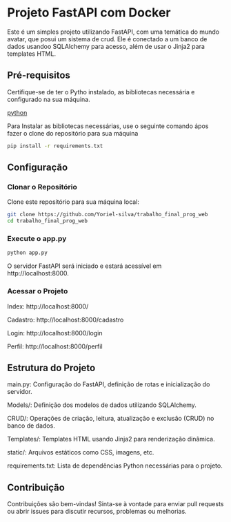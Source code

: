 # Projeto FastAPI com Docker

Este é um simples projeto utilizando FastAPI, com uma temática do mundo avatar, que posui um sistema de crud. Ele é conectado a um banco de dados usandoo SQLAlchemy para acesso, além de usar o Jinja2 para templates HTML.

## Pré-requisitos

Certifique-se de ter o Pytho instalado, as bibliotecas necessária e configurado na sua máquina.

[python](https://www.python.org/downloads/)

Para Instalar as bibliotecas necessárias, use o seguinte comando ápos fazer o clone do repositório para sua máquina

```bash
pip install -r requirements.txt
```

## Configuração

### Clonar o Repositório

Clone este repositório para sua máquina local:

```bash
git clone https://github.com/Yoriel-silva/trabalho_final_prog_web
cd trabalho_final_prog_web
```

### Execute o app.py
```bash
python app.py
```

O servidor FastAPI será iniciado e estará acessível em http://localhost:8000.

### Acessar o Projeto

Index: http://localhost:8000/

Cadastro: http://localhost:8000/cadastro

Login: http://localhost:8000/login

Perfil: http://localhost:8000/perfil

## Estrutura do Projeto
main.py: Configuração do FastAPI, definição de rotas e inicialização do servidor.

Models/: Definição dos modelos de dados utilizando SQLAlchemy.

CRUD/: Operações de criação, leitura, atualização e exclusão (CRUD) no banco de dados.

Templates/: Templates HTML usando Jinja2 para renderização dinâmica.

static/: Arquivos estáticos como CSS, imagens, etc.

requirements.txt: Lista de dependências Python necessárias para o projeto.

## Contribuição
Contribuições são bem-vindas! Sinta-se à vontade para enviar pull requests ou abrir issues para discutir recursos, problemas ou melhorias.
